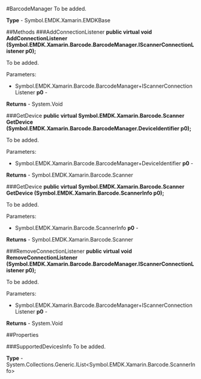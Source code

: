 #BarcodeManager
To be added.

**Type** - Symbol.EMDK.Xamarin.EMDKBase

##Methods
###AddConnectionListener
**public virtual void AddConnectionListener (Symbol.EMDK.Xamarin.Barcode.BarcodeManager.IScannerConnectionListener p0);**

To be added.

Parameters: 

* Symbol.EMDK.Xamarin.Barcode.BarcodeManager+IScannerConnectionListener **p0** - 

**Returns** - System.Void

###GetDevice
**public virtual Symbol.EMDK.Xamarin.Barcode.Scanner GetDevice (Symbol.EMDK.Xamarin.Barcode.BarcodeManager.DeviceIdentifier p0);**

To be added.

Parameters: 

* Symbol.EMDK.Xamarin.Barcode.BarcodeManager+DeviceIdentifier **p0** - 

**Returns** - Symbol.EMDK.Xamarin.Barcode.Scanner

###GetDevice
**public virtual Symbol.EMDK.Xamarin.Barcode.Scanner GetDevice (Symbol.EMDK.Xamarin.Barcode.ScannerInfo p0);**

To be added.

Parameters: 

* Symbol.EMDK.Xamarin.Barcode.ScannerInfo **p0** - 

**Returns** - Symbol.EMDK.Xamarin.Barcode.Scanner

###RemoveConnectionListener
**public virtual void RemoveConnectionListener (Symbol.EMDK.Xamarin.Barcode.BarcodeManager.IScannerConnectionListener p0);**

To be added.

Parameters: 

* Symbol.EMDK.Xamarin.Barcode.BarcodeManager+IScannerConnectionListener **p0** - 

**Returns** - System.Void

##Properties

###SupportedDevicesInfo
To be added.

**Type** - System.Collections.Generic.IList<Symbol.EMDK.Xamarin.Barcode.ScannerInfo>


